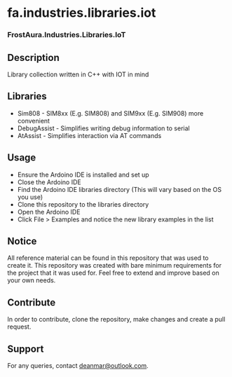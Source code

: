 # fa.industries.libraries.iot
### FrostAura.Industries.Libraries.IoT

## Description
Library collection written in C++ with IOT in mind

## Libraries
* Sim808 - SIM8xx (E.g. SIM808) and SIM9xx (E.g. SIM908) more convenient
* DebugAssist - Simplifies writing debug information to serial
* AtAssist - Simplifies interaction via AT commands

## Usage
* Ensure the Ardoino IDE is installed and set up
* Close the Ardoino IDE
* Find the Ardoino IDE libraries directory (This will vary based on the OS you use)
* Clone this repository to the libraries directory
* Open the Ardoino IDE
* Click File > Examples and notice the new library examples in the list

## Notice
All reference material can be found in this repository that was used to create it. This repository was created with bare minimum requirements for the project that it was used for. Feel free to extend and improve based on your own needs.

## Contribute
In order to contribute, clone the repository, make changes and create a pull request.

## Support
For any queries, contact deanmar@outlook.com.
